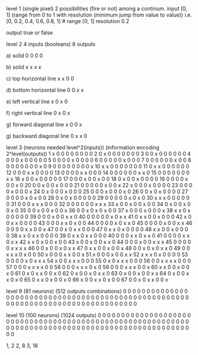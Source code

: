 level 1 (single pixel)
2 possibilities (fire or not) among a continum.
input [0, 1] (range from 0 to 1 with resolution (minimum jump from value to value))
i.e.
[0, 0.2, 0.4, 0.6, 0.8, 1] # range [0, 1] resolution 0.2

output true or false

level 2
4 inputs (booleans)
8 outputs

a) solid
0 0
0 0

b) solid
x x
x x

c) top horizontal line
x x
0 0

d) bottom horizontal line
0 0
x x

e) left vertical line
x 0
x 0

f) right vertical line
0 x
0 x

g) forward diagonal line
x 0
0 x

g) backward diagonal line
0 x
x 0

level 3 (neurons needed level^2(inputs)) (information encoding 2^level(outputs))
1
x 0 0
0 0 0
0 0 0
2
0 x 0
0 0 0
0 0 0
3
0 0 x
0 0 0
0 0 0
4
0 0 0
x 0 0
0 0 0
5
0 0 0
0 x 0
0 0 0
6
0 0 0
0 0 x
0 0 0
7
0 0 0
0 0 0
x 0 0
8
0 0 0
0 0 0
0 x 0
9
0 0 0
0 0 0
0 0 x
10
x x 0
0 0 0
0 0 0
11
0 x x
0 0 0
0 0 0
12
0 0 0
x x 0
0 0 0
13
0 0 0
0 x x
0 0 0
14
0 0 0
0 0 0
x x 0
15
0 0 0
0 0 0
0 x x
16
x 0 0
x 0 0
0 0 0
17
0 0 0
x 0 0
x 0 0
18
0 x 0
0 x 0
0 0 0
19
0 0 0
0 x 0
0 x 0
20
0 0 x
0 0 x
0 0 0
21
0 0 0
0 0 x
0 0 x
22
x 0 0
0 x 0
0 0 0
23
0 0 0
0 x 0
0 0 x
24
0 x 0
0 0 x
0 0 0
25
0 0 0
x 0 0
0 x 0
26
0 0 x
0 x 0
0 0 0
27
0 0 0
0 x 0
x 0 0
28
0 x 0
x 0 0
0 0 0
29
0 0 0
0 0 x
0 x 0
30
x x x
0 0 0
0 0 0
31
0 0 0
x x x
0 0 0
32
0 0 0
0 0 0
x x x
33
x 0 0
x 0 0
x 0 0
34
0 x 0
0 x 0
0 x 0
35
0 0 x
0 0 x
0 0 x
36
0 0 x
0 x 0
x 0 0
37
x 0 0
0 x 0
0 0 x
38
x x 0
x 0 0
0 0 0
39
0 0 0
x 0 0
x x 0
40
0 0 0
0 0 x
0 x x
41
0 x x
0 0 x
0 0 0
42
x 0 0
x x 0
0 0 0
43
0 0 0
x x 0
x 0 0
44
0 0 0
0 x 0
x x 0
45
0 0 0
0 x 0
0 x x
46
0 0 0
0 x x
0 0 x
47
0 0 x
0 x x
0 0 0
47
0 x x
0 x 0
0 0 0
48
x x 0
0 x 0
0 0 0
38
x x 0
x x 0
0 0 0
39
0 x x
0 x x
0 0 0
40
0 0 0
x x 0
x x 0
41
0 0 0
0 x x
0 x x
42
x x 0
x 0 0
x 0 0
43
x 0 0
x 0 0
x x 0
44
0 0 0
x 0 0
x x x
45
0 0 0
0 0 x
x x x
46
0 0 x
0 0 x
0 x x
47
0 x x
0 0 x
0 0 x
48
0 0 x
0 x 0
x x 0
49
0 0 x
x x 0
x 0 0
50
x 0 0
0 x x
0 0 x
51
x 0 0
0 x 0
0 x x
52
x x x
0 x 0
0 0 0
53
0 0 0
0 x 0
x x x
54
x 0 0
x x x
0 0 0
55
0 x 0
x x x
0 0 0
56
0 0 x
x x x
0 0 0
57
0 0 0
x x x
x 0 0
58
0 0 0
x x x
0 x 0
59
0 0 0
x x x
0 0 x
60
x x 0
0 x 0
0 x 0
61
0 x 0
x x 0
0 x 0
62
0 x 0
0 x 0
x x 0
63
0 x 0
0 x 0
0 x x
64
0 x 0
0 x x
0 x 0
65
0 x x
0 x 0
0 x 0
66
x 0 0
x x 0
x 0 0
67
0 0 x
0 x x
0 0 x


level 9 (81 neurons) (512 outputs combinations)
0 0 0 0 0 0 0 0 0
0 0 0 0 0 0 0 0 0
0 0 0 0 0 0 0 0 0
0 0 0 0 0 0 0 0 0
0 0 0 0 0 0 0 0 0
0 0 0 0 0 0 0 0 0
0 0 0 0 0 0 0 0 0
0 0 0 0 0 0 0 0 0
0 0 0 0 0 0 0 0 0

level 10 (100 neurons) (1024 outputs)
0 0 0 0 0 0 0 0 0 0
0 0 0 0 0 0 0 0 0 0
0 0 0 0 0 0 0 0 0 0
0 0 0 0 0 0 0 0 0 0
0 0 0 0 0 0 0 0 0 0
0 0 0 0 0 0 0 0 0 0
0 0 0 0 0 0 0 0 0 0
0 0 0 0 0 0 0 0 0 0
0 0 0 0 0 0 0 0 0 0
0 0 0 0 0 0 0 0 0 0

1, 2
2, 8
3, 16

